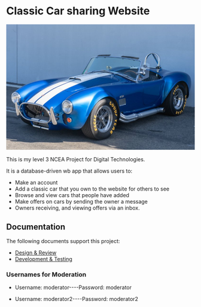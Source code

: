 # Classic Car sharing Website

![1965 Shelby Cobra](docs/images/shelbycobra.jpeg) 

This is my level 3 NCEA Project for Digital Technologies.

It is a database-driven wb app that allows users to:

- Make an account
- Add a classic car that you own to the website for others to see
- Browse and view cars that people have added
- Make offers on cars by sending the owner a message
- Owners receiving, and viewing offers via an inbox. 

## Documentation

The following documents support this project:

- [Design & Review](Design.md)
- [Development & Testing](Development.md)

### Usernames for Moderation

- Username: moderator----Password: moderator

- Username: moderator2----Password: moderator2
